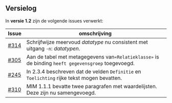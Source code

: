 ## Versielog

In **versie 1.2** zijn de volgende issues verwerkt:

| Issue                                                           | omschrijving                                                                                           |
|-----------------------------------------------------------------|--------------------------------------------------------------------------------------------------------|
| [#314](https://github.com/Geonovum/MIM-Werkomgeving/issues/314) | Schrijfwijze meervoud _datatype_ nu consistent met uitgang `-n`: _datatypen_.                          |
| [#305](https://github.com/Geonovum/MIM-Werkomgeving/issues/305) | Aan de tabel met metagegevens van`«Relatieklasse»` is de binding `heeft gegevensgroep` toegevoegd.     |        
| [#245](https://github.com/Geonovum/MIM-Werkomgeving/issues/245) | In 2.3.4 beschreven dat de velden `Definitie` en `Toelichting` rijke tekst mogen bevatten.             | 
| [#310](https://github.com/Geonovum/MIM-Werkomgeving/issues/310) | MIM 1.1.1 bevatte twee paragrafen met waardelijsten. Deze zijn nu samengevoegd.                        | 